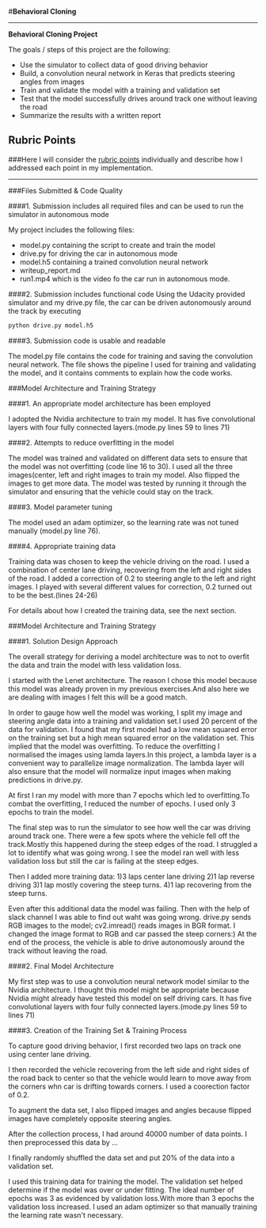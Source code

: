 #**Behavioral Cloning** 



---

**Behavioral Cloning Project**

The goals / steps of this project are the following:
* Use the simulator to collect data of good driving behavior
* Build, a convolution neural network in Keras that predicts steering angles from images
* Train and validate the model with a training and validation set
* Test that the model successfully drives around track one without leaving the road
* Summarize the results with a written report


[//]: # (Image References)

[image1]: ./examples/placeholder.png "Model Visualization"
[image2]: ./examples/placeholder.png "Grayscaling"
[image3]: ./examples/placeholder_small.png "Recovery Image"
[image4]: ./examples/placeholder_small.png "Recovery Image"
[image5]: ./examples/placeholder_small.png "Recovery Image"
[image6]: ./examples/placeholder_small.png "Normal Image"
[image7]: ./examples/placeholder_small.png "Flipped Image"

## Rubric Points
###Here I will consider the [rubric points](https://review.udacity.com/#!/rubrics/432/view) individually and describe how I addressed each point in my implementation.  

---
###Files Submitted & Code Quality

####1. Submission includes all required files and can be used to run the simulator in autonomous mode

My project includes the following files:
* model.py containing the script to create and train the model
* drive.py for driving the car in autonomous mode
* model.h5 containing a trained convolution neural network 
* writeup_report.md
* run1.mp4 which is the video fo the car run in autonomous mode.

####2. Submission includes functional code
Using the Udacity provided simulator and my drive.py file, the car can be driven autonomously around the track by executing 
```sh
python drive.py model.h5
```

####3. Submission code is usable and readable

The model.py file contains the code for training and saving the convolution neural network. The file shows the pipeline I used for training and validating the model, and it contains comments to explain how the code works.

###Model Architecture and Training Strategy

####1. An appropriate model architecture has been employed

I adopted the Nvidia architecture to train my model.
It has five convolutional layers with four fully connected layers.(mode.py lines 59 to lines 71)

####2. Attempts to reduce overfitting in the model

The model was trained and validated on different data sets to ensure that the model was not overfitting (code line 16 to 30). 
I used all the three images(center, left and right images to train my model. Also flipped the images to get more data.
The model was tested by running it through the simulator and ensuring that the vehicle could stay on the track.

####3. Model parameter tuning

The model used an adam optimizer, so the learning rate was not tuned manually (model.py line 76).

####4. Appropriate training data

Training data was chosen to keep the vehicle driving on the road. I used a combination of center lane driving, recovering from the left and right sides of the road. I added a correction of 0.2 to steering angle to the left and right images. I played with several different values for correction, 0.2 turned out to be the best.(lines 24-26) 

For details about how I created the training data, see the next section. 

###Model Architecture and Training Strategy

####1. Solution Design Approach

The overall strategy for deriving a model architecture was to not to overfit the data and train the model with less validation loss.

I started with the Lenet architecture. The reason I chose this model because this model was already proven in my previous exercises.And also here we are dealing with images I felt this will be a good match.


In order to gauge how well the model was working, I split my image and steering angle data into a training and validation set.I used 20 percent of the data for validation.
I found that my first model had a low mean squared error on the training set but a high mean squared error on the validation set. This implied that the model was overfitting. To reduce the overfitting I normalised the images using lamda layers.In this project, a lambda layer is a convenient way to parallelize image normalization. The lambda layer will also ensure that the model will normalize input images when making predictions in drive.py. 

At first I ran my model with more than 7 epochs which led to overfitting.To combat the overfitting, I reduced the number of epochs. I used only 3 epochs to train the model.


The final step was to run the simulator to see how well the car was driving around track one. There were a few spots where the vehicle fell off the track.Mostly this happened during the steep edges of the road. I struggled a lot to identify what was going wrong. I see the model ran well with less validation loss but still the car is failing at the steep edges.

Then I added more training data:
1)3 laps center lane driving
2)1 lap reverse driving
3)1 lap mostly covering the steep turns.
4)1 lap recovering from the steep turns.

Even after this additional data the model was failing. Then with the help of slack channel I was able to find out waht was going wrong.
drive.py sends RGB images to the model; cv2.imread() reads images in BGR format. I changed the image format to RGB and car passed the steep corners:)
At the end of the process, the vehicle is able to drive autonomously around the track without leaving the road.

####2. Final Model Architecture

My first step was to use a convolution neural network model similar to the Nvidia architecture. I thought this model might be appropriate because Nvidia might already have tested this model on self driving cars.
It has five convolutional layers with four fully connected layers.(mode.py lines 59 to lines 71)



####3. Creation of the Training Set & Training Process

To capture good driving behavior, I first recorded two laps on track one using center lane driving.

I then recorded the vehicle recovering from the left side and right sides of the road back to center so that the vehicle would learn to   move away from the corners whn car is drifting towards corners. I used a coorection factor of 0.2.

To augment the data set, I also flipped images and angles because flipped images have completely opposite steering angles. 


After the collection process, I had around 40000 number of data points. I then preprocessed this data by ...


I finally randomly shuffled the data set and put 20% of the data into a validation set. 

I used this training data for training the model. The validation set helped determine if the model was over or under fitting. The ideal number of epochs was 3 as evidenced by validation loss.With more than 3 epochs the validation loss increased. I used an adam optimizer so that manually training the learning rate wasn't necessary.
